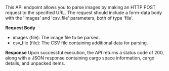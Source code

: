   This API endpoint allows you to parse images by making an HTTP POST request to the specified URL. The request should include a form-data body with the 'images' and 'csv_file' parameters, both of type 'file'.

**Request Body**
  - images (file): The image file to be parsed.
  - csv_file (file): The CSV file containing additional data for parsing.

**Response**
  Upon successful execution, the API returns a status code of 200, along with a JSON response containing cargo space information, cargo details, and unpacked items.
